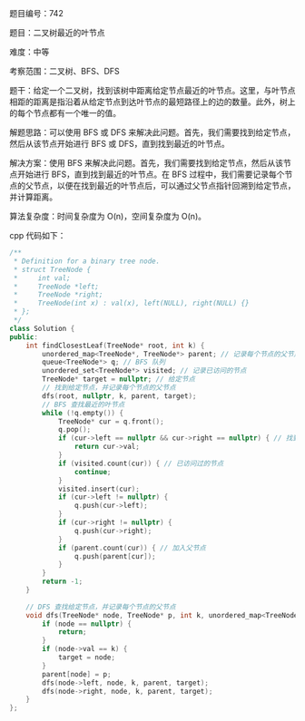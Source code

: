 题目编号：742

题目：二叉树最近的叶节点

难度：中等

考察范围：二叉树、BFS、DFS

题干：给定一个二叉树，找到该树中距离给定节点最近的叶节点。这里，与叶节点相距的距离是指沿着从给定节点到达叶节点的最短路径上的边的数量。此外，树上的每个节点都有一个唯一的值。

解题思路：可以使用 BFS 或 DFS 来解决此问题。首先，我们需要找到给定节点，然后从该节点开始进行 BFS 或 DFS，直到找到最近的叶节点。

解决方案：使用 BFS 来解决此问题。首先，我们需要找到给定节点，然后从该节点开始进行 BFS，直到找到最近的叶节点。在 BFS 过程中，我们需要记录每个节点的父节点，以便在找到最近的叶节点后，可以通过父节点指针回溯到给定节点，并计算距离。

算法复杂度：时间复杂度为 O(n)，空间复杂度为 O(n)。

cpp 代码如下：

```cpp
/**
 * Definition for a binary tree node.
 * struct TreeNode {
 *     int val;
 *     TreeNode *left;
 *     TreeNode *right;
 *     TreeNode(int x) : val(x), left(NULL), right(NULL) {}
 * };
 */
class Solution {
public:
    int findClosestLeaf(TreeNode* root, int k) {
        unordered_map<TreeNode*, TreeNode*> parent; // 记录每个节点的父节点
        queue<TreeNode*> q; // BFS 队列
        unordered_set<TreeNode*> visited; // 记录已访问的节点
        TreeNode* target = nullptr; // 给定节点
        // 找到给定节点，并记录每个节点的父节点
        dfs(root, nullptr, k, parent, target);
        // BFS 查找最近的叶节点
        while (!q.empty()) {
            TreeNode* cur = q.front();
            q.pop();
            if (cur->left == nullptr && cur->right == nullptr) { // 找到叶节点
                return cur->val;
            }
            if (visited.count(cur)) { // 已访问过的节点
                continue;
            }
            visited.insert(cur);
            if (cur->left != nullptr) {
                q.push(cur->left);
            }
            if (cur->right != nullptr) {
                q.push(cur->right);
            }
            if (parent.count(cur)) { // 加入父节点
                q.push(parent[cur]);
            }
        }
        return -1;
    }
    
    // DFS 查找给定节点，并记录每个节点的父节点
    void dfs(TreeNode* node, TreeNode* p, int k, unordered_map<TreeNode*, TreeNode*>& parent, TreeNode*& target) {
        if (node == nullptr) {
            return;
        }
        if (node->val == k) {
            target = node;
        }
        parent[node] = p;
        dfs(node->left, node, k, parent, target);
        dfs(node->right, node, k, parent, target);
    }
};
```